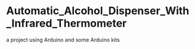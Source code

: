 # Automatic_Alcohol_Dispenser_With_Infrared_Thermometer
a project using Arduino and some Arduino kits
